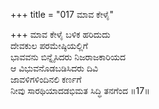 +++
title = "017 ಮಾವ ಕೇಳೈ"

+++
ಮಾವ ಕೇಳೈ ಬಳಿಕ ಹರಿದುದು  
ದೇವಕುಲ ಪರಮೇಷ್ಠಿಯಲ್ಲಿಗೆ  
ಭಾವವನು ಬಿನ್ನೈಸಿದರು ನಿಜರಾಜಕಾರಿಯದ  
ಆ ವಿಭುವನೊಡಬಡಿಸಿದರು ದಿವಿ  
ಜಾವಳಿಗಳಿಂದಿನಲಿ ಕರ್ಣಗೆ  
ನೀವು ಸಾರಥಿಯಾದಡಭಿಮತ ಸಿದ್ಧಿ ತನಗೆಂದ       ॥17॥